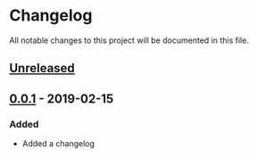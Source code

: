 # Changelog

All notable changes to this project will be documented in this file.

## [Unreleased]

## [0.0.1] - 2019-02-15

### Added
- Added a changelog

[unreleased]: https://github.com/ibm/repo-template/compare/v0.0.1...HEAD
[0.0.1]: https://github.com/ibm/repo-template/releases/tag/v0.0.1